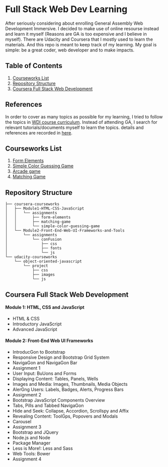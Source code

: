 # Full Stack Web Dev Learning 

After seriously considering about enrolling General Assembly Web Development Immersive. I decided to make use of online resourse instead and learn it myself (Reasons are GA is too expensive and I believe in myself). There are Udacity and Coursera that I mostly used to learn the materials. And this repo is meant to keep track of my learning. My goal is simple: be a great coder, web developer and to make impacts.

## Table of Contents
1. [Courseworks List](#courseworks-list)
2. [Repository Structure](#repository-structure)
3. [Coursera Full Stack Web Development](#coursera-full-stack-web-development)



## References
In order to cover as many topics as possible for my learning, I tried to follow the topics in [WDI course curriculum](WDI_CourseCurriculum_v2.0.pdf). Instead of attending GA, I search for relevant tutorials/documents myself to learn the topics. details and references are recorded in [here](scope-details-and-reference.md).

## Courseworks List
1. [Form Elements](coursera-courseworks/Module1-HTML-CSS-JavaScript/assignments/form-elements)
2. [Simple Color Guessing Game](coursera-courseworks/Module1-HTML-CSS-JavaScript/assignments/simple-color-guessing-game)
3. [Arcade game](udacity-courseworks/object-oriented-javascript)
4. [Matching Game](coursera-courseworks/Module1-HTML-CSS-JavaScript/assignments/matching-game)


## Repository Structure
```
├── coursera-courseworks
│   ├── Module1-HTML-CSS-JavaScript
│   │   └── assignments
│   │       ├── form-elements
│   │       ├── matching-game
│   │       └── simple-color-guessing-game
│   └── Module2-Front-End-Web-UI-Frameworks-and-Tools
│       └── assignments
│           └── conFusion
│               ├── css
│               ├── fonts
│               └── js
└── udacity-courseworks
    └── object-oriented-javascript
        └── project
            ├── css
            ├── images
            └── js
```

## Coursera Full Stack Web Development

#### Module 1: HTML, CSS and JavaScript

 - HTML & CSS
 - Introductory JavaScript
 - Advanced JavaScript

#### Module 2: Front-End Web UI Frameworks

 - IntroducGon to Bootstrap
 - Responsive Design and Bootstrap Grid System
 - NavigaGon and NavigaGon Bar
 - Assignment 1 
 - User Input: BuUons and Forms
 - Displaying Content: Tables, Panels, Wells
 - Images and Media: Images, Thumbnails, Media Objects
 - AlerGng Users: Labels, Badges, Alerts, Progress Bars
 - Assignment 2 
 - Bootstrap JavaScript Components Overview 
 - Tabs, Pills and Tabbed NavigaGon
 - Hide and Seek: Collapse, Accordion, Scrollspy and Affix
 - Revealing Content: ToolGps, Popovers and Modals
 - Carousel
 - Assignment 3 
 - Bootstrap and JQuery
 - Node.js and Node 
 - Package Manager
 - Less is More!: Less and Sass
 - Web Tools: Bower 
 - Assignment 4 